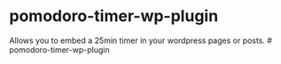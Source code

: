 # pomodoro-timer-wp-plugin

Allows you to embed a 25min timer in your wordpress pages or posts. # pomodoro-timer-wp-plugin

